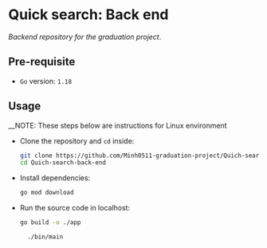 # Quick search: Back end

*Backend repository for the graduation project*.

## Pre-requisite

- `Go` version: `1.18`

## Usage

__NOTE: These steps below are instructions for Linux environment

- Clone the repository and `cd` inside:
  ``` bash
  git clone https://github.com/Minh0511-graduation-project/Quich-search-back-end.git
  cd Quich-search-back-end
  ```

- Install dependencies:
  ```bash
  go mod download
  ```

- Run the source code in localhost:
  ``` bash
  go build -o ./app
  ```
  ```bash
    ./bin/main
    ```
```